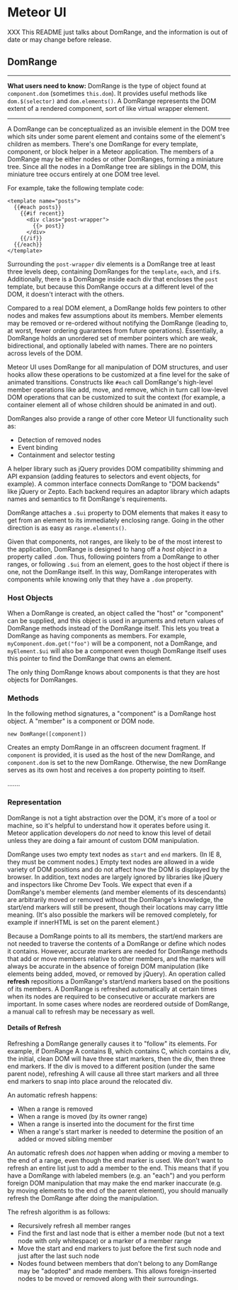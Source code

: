 # Meteor UI

XXX This README just talks about DomRange, and the information is out of date or may change before release.

## DomRange

- - -
**What users need to know:** DomRange is the type of object found at `component.dom` (sometimes `this.dom`).  It provides useful methods like `dom.$(selector)` and `dom.elements()`.  A DomRange represents the DOM extent of a rendered component, sort of like virtual wrapper element.
- - -

A DomRange can be conceptualized as an invisible element in the DOM tree which sits under some parent element and contains some of the element's children as members.  There's one DomRange for every template, component, or block helper in a Meteor application.  The members of a DomRange may be either nodes or other DomRanges, forming a miniature tree.  Since all the nodes in a DomRange tree are siblings in the DOM, this miniature tree occurs entirely at one DOM tree level.

For example, take the following template code:

```
<template name="posts">
  {{#each posts}}
    {{#if recent}}
      <div class="post-wrapper">
        {{> post}}
      </div>
    {{/if}}
  {{/each}}
</template>
```

Surrounding the `post-wrapper` div elements is a DomRange tree at least three levels deep, containing DomRanges for the `template`, `each`, and `if`s.  Additionally, there is a DomRange inside each div that encloses the `post` template, but because this DomRange occurs at a different level of the DOM, it doesn't interact with the others.

Compared to a real DOM element, a DomRange holds few pointers to other nodes and makes few assumptions about its members.  Member elements may be removed or re-ordered without notifying the DomRange (leading to, at worst, fewer ordering guarantees from future operations).  Essentially, a DomRange holds an unordered set of member pointers which are weak, bidirectional, and optionally labeled with names.  There are no pointers across levels of the DOM.

Meteor UI uses DomRange for all manipulation of DOM structures, and user hooks allow these operations to be customized at a fine level for the sake of animated transitions.  Constructs like `#each` call DomRange's high-level member operations like add, move, and remove, which in turn call low-level DOM operations that can be customized to suit the context (for example, a container element all of whose children should be animated in and out).

DomRanges also provide a range of other core Meteor UI functionality such as:

* Detection of removed nodes
* Event binding
* Containment and selector testing

A helper library such as jQuery provides DOM compatibility shimming and API expansion (adding features to selectors and event objects, for example).  A common interface connects DomRange to "DOM backends" like jQuery or Zepto.  Each backend requires an adaptor library which adapts names and semantics to fit DomRange's requirements.

DomRange attaches a `.$ui` property to DOM elements that makes it easy to get from an element to its immediately enclosing range.  Going in the other direction is as easy as `range.elements()`.

Given that components, not ranges, are likely to be of the most interest to the application, DomRange is designed to hang off a *host object* in a property called `.dom`.  Thus, following pointers from a DomRange to other ranges, or following `.$ui` from an element, goes to the host object if there is one, not the DomRange itself.  In this way, DomRange interoperates with components while knowing only that they have a `.dom` property.

### Host Objects

When a DomRange is created, an object called the "host" or "component" can be supplied, and this object is used in arguments and return values of DomRange methods instead of the DomRange itself.  This lets you treat a DomRange as having components as members.  For example, `myComponent.dom.get("foo")` will be a component, not a DomRange, and `myElement.$ui` will also be a component even though DomRange itself uses this pointer to find the DomRange that owns an element.

The only thing DomRange knows about components is that they are host objects for DomRanges.

### Methods

In the following method signatures, a "component" is a DomRange host object.  A "member" is a component or DOM node.

`new DomRange([component])`

Creates an empty DomRange in an offscreen document fragment.  If `component` is provided, it is used as the host of the new DomRange, and `component.dom` is set to the new DomRange.  Otherwise, the new DomRange serves as its own host and receives a `dom` property pointing to itself.

.......

### Representation

DomRange is not a tight abstraction over the DOM, it's more of a tool or machine, so it's helpful to understand how it operates before using it.  Meteor application developers do *not* need to know this level of detail unless they are doing a fair amount of custom DOM manipulation.

DomRange uses two empty text nodes as `start` and `end` markers.  (In IE 8, they must be comment nodes.)  Empty text nodes are allowed in a wide variety of DOM positions and do not affect how the DOM is displayed by the browser.  In addition, text nodes are largely ignored by libraries like jQuery and inspectors like Chrome Dev Tools.  We expect that even if a DomRange's member elements (and member elements of its descendants) are arbitrarily moved or removed without the DomRange's knowledge, the start/end markers will still be present, though their locations may carry little meaning.  (It's also possible the markers will be removed completely, for example if innerHTML is set on the parent element.)

Because a DomRange points to all its members, the start/end markers are not needed to traverse the contents of a DomRange or define which nodes it contains.  However, accurate markers are needed for DomRange methods that add or move members relative to other members, and the markers will always be accurate in the absence of foreign DOM manipulation (like elements being added, moved, or removed by jQuery).  An operation called **refresh** repositions a DomRange's start/end markers based on the positions of its members.  A DomRange is refreshed automatically at certain times when its nodes are required to be consecutive or accurate markers are important.  In some cases where nodes are reordered outside of DomRange, a manual call to refresh may be necessary as well.

#### Details of Refresh

Refreshing a DomRange generally causes it to "follow" its elements.  For example, if DomRange A contains B, which contains C, which contains a div, the initial, clean DOM will have three start markers, then the div, then three end markers.  If the div is moved to a different position (under the same parent node), refreshing A will cause all three start markers and all three end markers to snap into place around the relocated div.

An automatic refresh happens:

* When a range is removed
* When a range is moved (by its owner range)
* When a range is inserted into the document for the first time
* When a range's start marker is needed to determine the position of an added or moved sibling member

An automatic refresh does *not* happen when adding or moving a member to the end of a range, even though the end marker is used.  We don't want to refresh an entire list just to add a member to the end.  This means that if you have a DomRange with labeled members (e.g. an "each") and you perform foreign DOM manipulation that may make the end marker inaccurate (e.g. by moving elements to the end of the parent element), you should manually refresh the DomRange after doing the manipulation.

The refresh algorithm is as follows:

* Recursively refresh all member ranges
* Find the first and last node that is either a member node (but not a text node with only whitespace) or a marker of a member range
* Move the start and end markers to just before the first such node and just after the last such node
* Nodes found between members that don't belong to any DomRange may be "adopted" and made members.  This allows foreign-inserted nodes to be moved or removed along with their surroundings.
